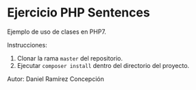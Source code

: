 # Ejercicio PHP Sentences

Ejemplo de uso de clases en PHP7.

Instrucciones:

1. Clonar la rama `master` del repositorio.
2. Ejecutar `composer install` dentro del directorio del proyecto.

Autor: Daniel Ramírez Concepción
